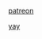 [patreon](https://www.patreon.com/c/0_0zz/about)


[yay](https://encrypted-tbn0.gstatic.com/images?q=tbn:ANd9GcT2bNIP7KeGGGm978_N0M1TNrupE5GkHVquhw&s) 

